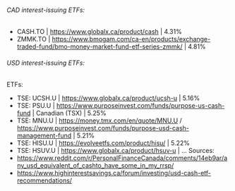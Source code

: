 
###### CAD interest-issuing ETFs:
* CASH.TO | https://www.globalx.ca/product/cash | 4.31%
* ZMMK.TO | https://www.bmogam.com/ca-en/products/exchange-traded-fund/bmo-money-market-fund-etf-series-zmmk/ | 4.81%
###### USD interest-issuing ETFs:
ETFs:
- TSE: UCSH.U | https://www.globalx.ca/product/ucsh-u | 5.16%
- TSE: PSU.U | https://www.purposeinvest.com/funds/purpose-us-cash-fund | Canadian (TSX) | 5.25%
- TSE: MNU.U | https://money.tmx.com/en/quote/MNU.U / https://www.purposeinvest.com/funds/purpose-usd-cash-management-fund | 5.21%
- TSE: HISU.U | https://evolveetfs.com/product/hisu/ | 5.22%
- TSE: HSUV.U | https://www.globalx.ca/product/hsuv-u | ...
Sources:
- https://www.reddit.com/r/PersonalFinanceCanada/comments/14eb9ar/any_usd_equivalent_of_cashto_have_some_in_my_rrsp/
- https://www.highinterestsavings.ca/forum/investing/usd-cash-etf-recommendations/



